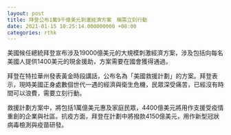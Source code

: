 ```yaml
---
layout: post
title: 拜登公布1萬9千億美元刺激經濟方案　稱需立刻行動
date: 2021-01-15 10:25:14.000000000 +08:00
categories: rthk
---
```


美國候任總統拜登宣布涉及19000億美元的大規模刺激經濟方案，涉及包括向每名美國人提供1400美元的現金援助，方案需要在國會獲得通過。

拜登在特拉華州發表黃金時段講話，公布名為「美國救援計劃」的方案。拜登表示，現時美國正身處數個世代一遇的經濟與衛生危機，民眾深受痛苦，已經沒有時間可以浪費，需要立刻行動。

救援計劃方案中，將包括1萬億美元惠及家庭民眾，4400億美元將用作支援受疫情重創的企業與社區。抗疫方面，拜登在計劃中將撥款4150億美元，用作新型冠狀病毒檢測與疫苗研發。
